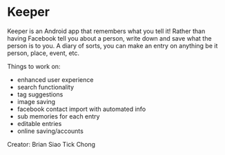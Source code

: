 # Keeper

Keeper is an Android app that remembers what you tell it!
Rather than having Facebook tell you about a person, write down and save what the person is to you.
A diary of sorts, you can make an entry on anything be it person, place, event, etc.

Things to work on: 
- enhanced user experience
- search functionality
- tag suggestions
- image saving
- facebook contact import with automated info
- sub memories for each entry
- editable entries
- online saving/accounts

Creator: Brian Siao Tick Chong
